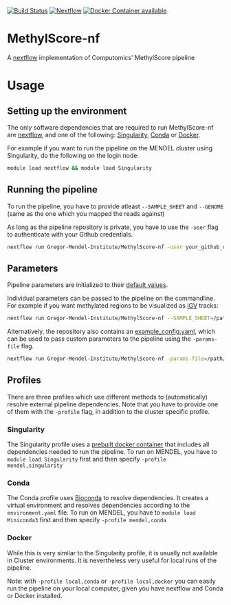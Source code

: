 [![Build Status](https://travis-ci.com/Gregor-Mendel-Institute/MethylScore-nf.svg?token=RozNRzpisdeKpeAjRY7S&branch=master)](https://travis-ci.com/Gregor-Mendel-Institute/MethylScore-nf)
[![Nextflow](https://img.shields.io/badge/nextflow-%E2%89%A519.01.0-brightgreen.svg)](https://www.nextflow.io/)
[![Docker Container available](https://img.shields.io/docker/automated/beckerlab/methylscore.svg)](https://hub.docker.com/r/beckerlab/methylscore/)

# MethylScore-nf
A [nextflow](https://www.nextflow.io/) implementation of Computomics' MethylScore pipeline

# Usage

## Setting up the environment

The only software dependencies that are required to run MethylScore-nf are [nextflow](https://www.nextflow.io/), and one of the following: [Singularity](https://www.sylabs.io/singularity/), [Conda](https://conda.io) or [Docker](https://www.docker.com/).

For example if you want to run the pipeline on the MENDEL cluster using Singularity, do the following on the login node:

```bash
module load nextflow && module load Singularity
```

## Running the pipeline

To run the pipeline, you have to provide atleast `--SAMPLE_SHEET` and `--GENOME` (same as the one which you mapped the reads against)

As long as the pipeline repository is private, you have to use the `-user` flag to authenticate with your Github credentials.

```bash
nextflow run Gregor-Mendel-Institute/MethylScore-nf -user your_github_username --SAMPLE_SHEET=/path/to/samplesheet.tsv --GENOME=/path/to/reference_genome.fa -profile mendel,singularity
```

## Parameters

Pipeline parameters are initialized to their [default values](https://github.com/Gregor-Mendel-Institute/MethylScore-nf/raw/master/example_config.yaml).

Individual parameters can be passed to the pipeline on the commandline. For example if you want methylated regions to be visualized as [IGV](https://software.broadinstitute.org/software/igv/) tracks:

```bash
nextflow run Gregor-Mendel-Institute/MethylScore-nf --SAMPLE_SHEET=/path/to/samplesheet.tsv --IGV -profile mendel,singularity
```

Alternatively, the repository also contains an [example_config.yaml](https://github.com/Gregor-Mendel-Institute/MethylScore-nf/raw/master/example_config.yaml), which can be used to pass custom parameters to the pipeline using the `-params-file` flag.

```bash
nextflow run Gregor-Mendel-Institute/MethylScore-nf -params-file=/path/to/config.yaml
```

## Profiles
There are three profiles which use different methods to (automatically) resolve external pipeline dependencies.
Note that you have to provide one of them with the `-profile` flag, in addition to the cluster specific profile.

### Singularity
The Singularity profile uses a [prebuilt docker container](https://hub.docker.com/r/beckerlab/methylscore/) that includes all dependencies needed to run the pipeline.
To run on MENDEL, you have to `module load Singularity` first and then specify `-profile mendel,singularity`

### Conda
The Conda profile uses [Bioconda](https://bioconda.github.io/) to resolve dependencies. It creates a virtual environment and resolves dependencies according to the `environment.yaml` file.
To run on MENDEL, you have to `module load Miniconda3` first and then specify `-profile mendel,conda`

### Docker
While this is very similar to the Singularity profile, it is usually not available in Cluster environments.
It is nevertheless very useful for local runs of the pipeline.

Note: with `-profile local,conda` or `-profile local,docker` you can easily run the pipeline on your local computer, given you have nextflow and Conda or Docker installed.
